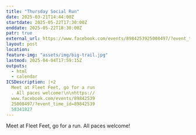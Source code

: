 ```yaml
---
title: "Thursday Social Run"
date: 2025-03-21T14:44:00Z
startdate: 2025-05-22T17:30:00Z
enddate: 2025-05-22T18:30:00Z
patr: true
external_url: https://www.facebook.com/events/8984253925008497/?event_time_id=8984253958341827
layout: post
location: 
feature-img: "assets/img/big-trail.jpg"
lastmod: 2025-04-04T17:59:15Z
outputs:
  - html
  - calendar
ICSDescription: |+2
  Meet at Fleet Feet, go for a run  . All paces welcome!\n\nhttps://  www.facebook.com/events/89842539  25008497/?event_time_id=89842539  58341827
---
```


Meet at Fleet Feet, go for a run. All paces welcome!<br>
  <br>
  
